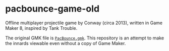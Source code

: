 #  pacbounce-game-old

Offline multiplayer projectile game by Conway (circa 2013),
written in Game Maker 8, inspired by Tank Trouble.

The original GMK file is [`PacBounce.gmk`][original].
This repository is an attempt to make the innards viewable
even without a copy of Game Maker.


[original]: PacBounce.gmk
